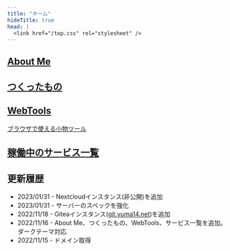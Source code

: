```yaml
---
title: "ホーム"
hideTitle: true
head: |
  <link href="/top.css" rel="stylesheet" />
---
```


<div class="card-container">
<a class="card" href="/profile">
<h2>About Me</h2>
</a>

<a class="card" href="/works">
<h2>つくったもの</h2>
</a>

<a class="card" href="/webtools">
<h2>WebTools</h2>
<p>ブラウザで使える小物ツール</p>
</a>

<a class="card" href="/server">
<h2>稼働中のサービス一覧</h2>
</a>
</div>

## 更新履歴

- 2023/01/31 - Nextcloudインスタンス(非公開)を追加
- 2023/01/31 - サーバーのスペックを強化
- 2022/11/18 - Giteaインスタンス(<a href="https://git.yuma14.net/" target="_blank">git.yuma14.net</a>)を追加
- 2022/11/16 - About Me、つくったもの、WebTools、サービス一覧を追加。ダークテーマ対応
- 2022/11/15 - ドメイン取得

